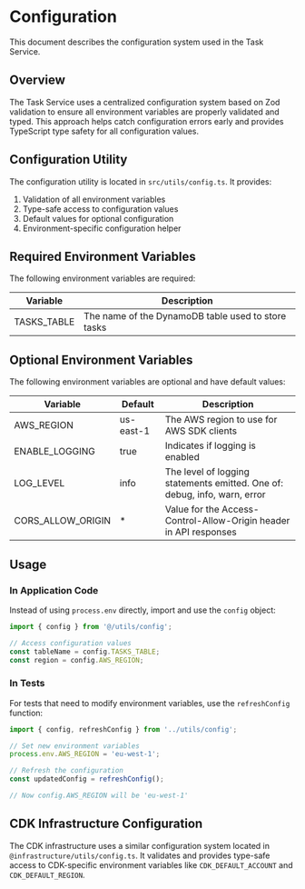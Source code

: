 # Configuration

This document describes the configuration system used in the Task Service.

## Overview

The Task Service uses a centralized configuration system based on Zod validation to ensure all environment variables are properly validated and typed. This approach helps catch configuration errors early and provides TypeScript type safety for all configuration values.

## Configuration Utility

The configuration utility is located in `src/utils/config.ts`. It provides:

1. Validation of all environment variables
2. Type-safe access to configuration values
3. Default values for optional configuration
4. Environment-specific configuration helper

## Required Environment Variables

The following environment variables are required:

| Variable    | Description                                        |
| ----------- | -------------------------------------------------- |
| TASKS_TABLE | The name of the DynamoDB table used to store tasks |

## Optional Environment Variables

The following environment variables are optional and have default values:

| Variable          | Default   | Description                                                               |
| ----------------- | --------- | ------------------------------------------------------------------------- |
| AWS_REGION        | us-east-1 | The AWS region to use for AWS SDK clients                                 |
| ENABLE_LOGGING    | true      | Indicates if logging is enabled                                           |
| LOG_LEVEL         | info      | The level of logging statements emitted. One of: debug, info, warn, error |
| CORS_ALLOW_ORIGIN | \*        | Value for the Access-Control-Allow-Origin header in API responses         |

## Usage

### In Application Code

Instead of using `process.env` directly, import and use the `config` object:

```typescript
import { config } from '@/utils/config';

// Access configuration values
const tableName = config.TASKS_TABLE;
const region = config.AWS_REGION;
```

### In Tests

For tests that need to modify environment variables, use the `refreshConfig` function:

```typescript
import { config, refreshConfig } from '../utils/config';

// Set new environment variables
process.env.AWS_REGION = 'eu-west-1';

// Refresh the configuration
const updatedConfig = refreshConfig();

// Now config.AWS_REGION will be 'eu-west-1'
```

## CDK Infrastructure Configuration

The CDK infrastructure uses a similar configuration system located in `@infrastructure/utils/config.ts`. It validates and provides type-safe access to CDK-specific environment variables like `CDK_DEFAULT_ACCOUNT` and `CDK_DEFAULT_REGION`.
